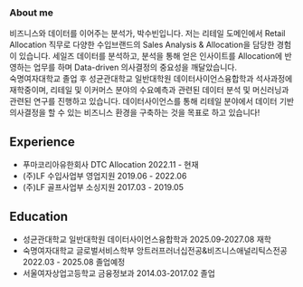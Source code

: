 ### About me

비즈니스와 데이터를 이어주는 분석가, 박수빈입니다. 
저는 리테일 도메인에서 Retail Allocation 직무로 다양한 수입브랜드의 Sales Analysis & Allocation을 담당한 경험이 있습니다. 
세일즈 데이터를 분석하고, 분석을 통해 얻은 인사이트를 Allocation에 반영하는 업무를 하며 Data-driven 의사결정의 중요성을 깨달았습니다.  
숙명여자대학교 졸업 후 성균관대학교 일반대학원 데이터사이언스융합학과 석사과정에 재학중이며, 리테일 및 이커머스 분야의 수요예측과 관련된 데이터 분석 및 머신러닝과 관련된 연구를 진행하고 있습니다. 
데이터사이언스를 통해 리테일 분야에서 데이터 기반 의사결정을 할 수 있는 비즈니스 환경을 구축하는 것을 목표로 하고 있습니다!

## Experience
- 푸마코리아유한회사 DTC Allocation  2022.11 - 현재
- (주)LF 수입사업부 영업지원 2019.06 - 2022.06
- (주)LF 골프사업부 소싱지원 2017.03 - 2019.05

## Education
- 성균관대학교 일반대학원 데이터사이언스융합학과 2025.09-2027.08 재학
- 숙명여자대학교 글로벌서비스학부 앙트러프러너십전공&비즈니스애널리틱스전공 2022.03 - 2025.08 졸업예정    
- 서울여자상업고등학교 금융정보과 2014.03-2017.02 졸업

